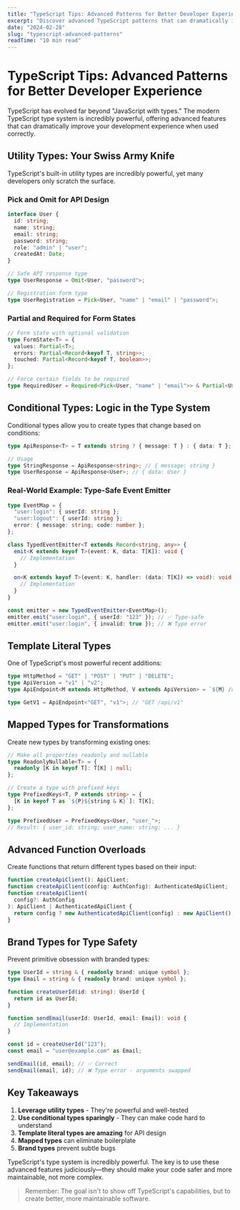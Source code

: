 ```yaml
---
title: "TypeScript Tips: Advanced Patterns for Better Developer Experience"
excerpt: "Discover advanced TypeScript patterns that can dramatically improve your development workflow. From utility types to conditional types, learn how to leverage TypeScript's type system effectively."
date: "2024-02-28"
slug: "typescript-advanced-patterns"
readTime: "10 min read"
---
```


# TypeScript Tips: Advanced Patterns for Better Developer Experience

TypeScript has evolved far beyond "JavaScript with types." The modern TypeScript type system is incredibly powerful, offering advanced features that can dramatically improve your development experience when used correctly.

## Utility Types: Your Swiss Army Knife

TypeScript's built-in utility types are incredibly powerful, yet many developers only scratch the surface.

### Pick and Omit for API Design

```typescript
interface User {
  id: string;
  name: string;
  email: string;
  password: string;
  role: "admin" | "user";
  createdAt: Date;
}

// Safe API response type
type UserResponse = Omit<User, "password">;

// Registration form type
type UserRegistration = Pick<User, "name" | "email" | "password">;
```

### Partial and Required for Form States

```typescript
// Form state with optional validation
type FormState<T> = {
  values: Partial<T>;
  errors: Partial<Record<keyof T, string>>;
  touched: Partial<Record<keyof T, boolean>>;
};

// Force certain fields to be required
type RequiredUser = Required<Pick<User, "name" | "email">> & Partial<User>;
```

## Conditional Types: Logic in the Type System

Conditional types allow you to create types that change based on conditions:

```typescript
type ApiResponse<T> = T extends string ? { message: T } : { data: T };

// Usage
type StringResponse = ApiResponse<string>; // { message: string }
type UserResponse = ApiResponse<User>; // { data: User }
```

### Real-World Example: Type-Safe Event Emitter

```typescript
type EventMap = {
  "user:login": { userId: string };
  "user:logout": { userId: string };
  error: { message: string; code: number };
};

class TypedEventEmitter<T extends Record<string, any>> {
  emit<K extends keyof T>(event: K, data: T[K]): void {
    // Implementation
  }

  on<K extends keyof T>(event: K, handler: (data: T[K]) => void): void {
    // Implementation
  }
}

const emitter = new TypedEventEmitter<EventMap>();
emitter.emit("user:login", { userId: "123" }); // ✅ Type-safe
emitter.emit("user:login", { invalid: true }); // ❌ Type error
```

## Template Literal Types

One of TypeScript's most powerful recent additions:

```typescript
type HttpMethod = "GET" | "POST" | "PUT" | "DELETE";
type ApiVersion = "v1" | "v2";
type ApiEndpoint<M extends HttpMethod, V extends ApiVersion> = `${M} /api/${V}`;

type GetV1 = ApiEndpoint<"GET", "v1">; // "GET /api/v1"
```

## Mapped Types for Transformations

Create new types by transforming existing ones:

```typescript
// Make all properties readonly and nullable
type ReadonlyNullable<T> = {
  readonly [K in keyof T]: T[K] | null;
};

// Create a type with prefixed keys
type PrefixedKeys<T, P extends string> = {
  [K in keyof T as `${P}${string & K}`]: T[K];
};

type PrefixedUser = PrefixedKeys<User, "user_">;
// Result: { user_id: string; user_name: string; ... }
```

## Advanced Function Overloads

Create functions that return different types based on their input:

```typescript
function createApiClient(): ApiClient;
function createApiClient(config: AuthConfig): AuthenticatedApiClient;
function createApiClient(
  config?: AuthConfig
): ApiClient | AuthenticatedApiClient {
  return config ? new AuthenticatedApiClient(config) : new ApiClient();
}
```

## Brand Types for Type Safety

Prevent primitive obsession with branded types:

```typescript
type UserId = string & { readonly brand: unique symbol };
type Email = string & { readonly brand: unique symbol };

function createUserId(id: string): UserId {
  return id as UserId;
}

function sendEmail(userId: UserId, email: Email): void {
  // Implementation
}

const id = createUserId("123");
const email = "user@example.com" as Email;

sendEmail(id, email); // ✅ Correct
sendEmail(email, id); // ❌ Type error - arguments swapped
```

## Key Takeaways

1. **Leverage utility types** - They're powerful and well-tested
2. **Use conditional types sparingly** - They can make code hard to understand
3. **Template literal types are amazing** for API design
4. **Mapped types** can eliminate boilerplate
5. **Brand types** prevent subtle bugs

TypeScript's type system is incredibly powerful. The key is to use these advanced features judiciously—they should make your code safer and more maintainable, not more complex.

> Remember: The goal isn't to show off TypeScript's capabilities, but to create better, more maintainable software.
